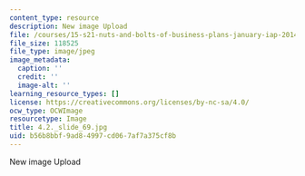 ```yaml
---
content_type: resource
description: New image Upload
file: /courses/15-s21-nuts-and-bolts-of-business-plans-january-iap-2014/b56b8bbf9ad84997cd067af7a375cf8b_4.2._slide_69.jpg
file_size: 118525
file_type: image/jpeg
image_metadata:
  caption: ''
  credit: ''
  image-alt: ''
learning_resource_types: []
license: https://creativecommons.org/licenses/by-nc-sa/4.0/
ocw_type: OCWImage
resourcetype: Image
title: 4.2._slide_69.jpg
uid: b56b8bbf-9ad8-4997-cd06-7af7a375cf8b
---
```

New image Upload